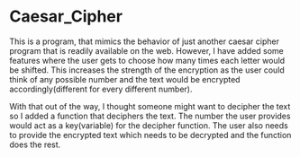 # Caesar_Cipher

This is a program, that mimics the behavior of just another caesar cipher program that is readily available on the web. However, I have added some features where the user gets to choose how many times each letter would be shifted. This increases the strength of the encryption as the user could think of any possible number and the text would be encrypted accordingly(different for every different number).

With that out of the way, I thought someone might want to decipher the text so I added a function that deciphers the text. The number the user provides would act as a key(variable) for the decipher function. The user also needs to provide the encrypted text which needs to be decrypted and the function does the rest.

